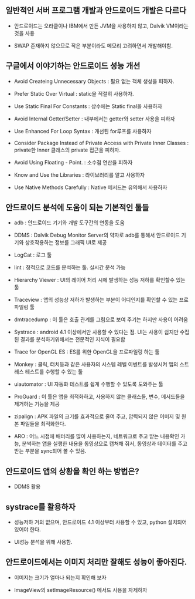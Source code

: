 ## 일반적인 서버 프로그램 개발과 안드로이드 개발은 다르다

 - 안드로이드는 오라클이나 IBM에서 만든 JVM을 사용하지 않고, Dalvik VM이라는 것을 사용

 - SWAP 존재하지 않으므로 작은 부분이라도 메모리 고려하면서 개발해야함.

## 구글에서 이야기하는 안드로이드 성능 개선

 - Avoid Createing Unnecessary Objects : 필요 없는 객체 생성을 피하자.

 - Prefer Static Over Virtual : static을 적절히 사용하자.

 - Use Static Final For Constants : 상수에는 Static final을 사용하자

 - Avoid Internal Getter/Setter : 내부에서는 getter와 setter 사용을 피하자

 - Use Enhanced For Loop Syntax : 개선된 for루프를 사용하자

 - Consider Package Instead of Private Access with Private Inner Classes : private한 Inner 클래스의 private 접근을 피하자.

 - Avoid Using Floating - Point. : 소수점 연산을 피하자

 - Know and Use the Libraries : 라이브러리를 알고 사용하자

 - Use Native Methods Carefully : Native 메서드는 유의해서 사용하자

## 안드로이드 분석에 도움이 되는 기본적인 툴들

 - adb : 안드로이드 기기와 개발 도구간의 연동을 도움

 - DDMS : Dalvik Debug Monitor Server의 약자로 adb를 통해서 안드로이드 기기와 상호작용하는 정보를 그래픽 UI로 제공

 - LogCat : 로그 툴

 - lint : 정적으로 코드를 분석하는 툴. 실시간 분석 가능

 - Hierarchy Viewer : UI의 레이어 처리 시에 발생하는 성능 저하를 확인할수 있는 툴

 - Traceview : 앱의 성능상 저하가 발생하는 부분이 어디인지를 확인할 수 있는 프로파일링 툴

 - dmtracedump : 이 툴은 호출 관계를 그림으로 보여 주기는 하지만 사용이 어려움

 - Systrace : android 4.1 이상에서만 사용할 수 있다는 점. UI는 사용이 쉽지만 수집된 결과를 분석하기위해서는 전문적인 지식이 필요함

 - Trace for OpenGL  ES : ES를 위한 OpenGL을 프로파일링 하는 툴

 - Monkey : 클릭, 터치등과 같은 사용자의 시스템 레벨 이벤트를 발생시켜 앱의 스트레스 테스트를 수행할 수 있는 툴

 - uiautomator : UI 자동화 테스트를 쉽게 수행할 수 있도록 도와주는 툴

 - ProGuard : 이 툴은 앱을 최적화하고, 사용하지 않는 클래스들, 변수, 메서드들을 제거하는 기능을 제공

 - zipalign : APK 파일의 크기를 효과적으로 줄여 주고, 압력되지 않은 이미지 및 원본 파일들을 최적화한다. 

 - ARO : 어느 시점에 배터리를 많이 사용하는지, 네트워크로 주고 받는 내용확인 가능, 분썩하는 앱을 실행한 내용을 동영상으로 캡쳐해 줘서, 동영상과 데이터를 주고 받는 부분을 sync되어 볼 수 있음. 

## 안드로이드 앱의 상황을 확인 하는 방법은?

 - DDMS 활용

## systrace를 활용하자

 - 성능저하 거의 없으며, 안드로이드 4.1 이상부터 사용할 수 있고, python 설치되어 있어야 한다.

 - UI성능 분석을 위해 사용함. 

## 안드로이드에서는 이미지 처리만 잘해도 성능이 좋아진다.

 - 이미지는 크기가 얼마나 되는지 확인해 보자

 - ImageView의 setImageResource() 메서드 사용을 자제하자
